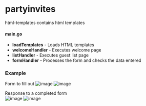 # partyinvites
html-templates contains html templates    
#### **main.go**    
   * **loadTemplates** - Loads HTML templates  
   * **welcomeHandler** - Executes welcome page   
   * **listHandler** - Executes guest list page   
   * **formHandler** - Processes the form and checks the data entered    
### Example
Form to fill out
![image](https://user-images.githubusercontent.com/86295099/220124690-ab5d32fe-ac38-4078-9e68-fa79e9d748a7.png)
![image](https://user-images.githubusercontent.com/86295099/220125168-67860d86-0028-4166-959d-65bd19ac5585.png)

Response to a completed form    
![image](https://user-images.githubusercontent.com/86295099/220125648-9882ccb5-a169-44eb-aab5-011a7a9cf9f6.png)
![image](https://user-images.githubusercontent.com/86295099/220125878-097b9917-4144-43da-8442-206d528bc53b.png)

